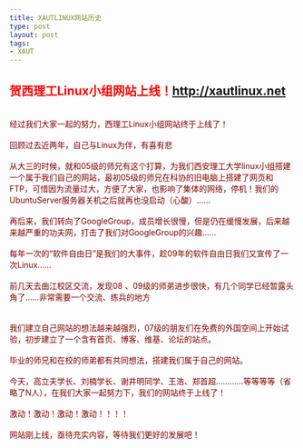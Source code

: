 ```yaml
---
title: XAUTLINUX网站历史
type: post
layout: post
tags: 
- XAUT
---
```

<h2><span style="color: #ff0000;">贺西理工Linux小组网站上线！<a href="http://xautlinux.net" target="_blank">http://xautlinux.net</a></span></h2><br/><span style="color: #800000;">经过我们大家一起的努力，西理工Linux小组网站终于上线了！</span><br/><br/><span style="color: #800000;">回顾过去近两年，自己与Linux为伴，有喜有悲</span><br/><br/><span style="color: #800000;">从大三的时候，就和05级的师兄有这个打算，为我们西安理工大学linux小组搭建一个属于我们自己的网站，最初05级的师兄在科协的旧电脑上搭建了网页和FTP，可惜因为流量过大，方便了大家，也影响了集体的网络，停机！我们的UbuntuServer服务器关机之后就再也没启动（心酸）……</span><br/><br/><span style="color: #800000;">再后来，我们转向了GoogleGroup，成员增长很慢，但是仍在缓慢发展，后来越来越严重的功夫网，打击了我们对GoogleGroup的兴趣……</span><br/><br/><span style="color: #800000;">每年一次的“软件自由日”是我们的大事件，趁09年的软件自由日我们又宣传了一次Linux……</span><br/><br/><span style="color: #800000;">前几天去曲江校区交流，发现08 、09级的师弟进步很快，有几个同学已经暂露头角了……非常需要一个交流、练兵的地方<br/></span><br/><br/><span style="color: #800000;">我们建立自己网站的想法越来越强烈，07级的朋友们在免费的外国空间上开始试验，初步建立了一个含有首页、博客、维基、论坛的站点。</span><br/><br/><span style="color: #800000;">毕业的师兄和在校的师弟都有共同想法，搭建我们属于自己的网站。</span><br/><br/><span style="color: #800000;">今天，高立夫学长、刘楠学长、谢井明同学、王浩、郑首超…………等等等等（省略了N人），在我们大家一起努力下，我们的网站终于上线了！</span><br/><br/><span style="color: #800000;">激动！激动！激动！激动！！！！</span><br/><br/><span style="color: #ff0000;"><span style="color: #800000;">网站刚上线，亟待充实内容，等待我们更好的发展吧！</span><br/></span>

